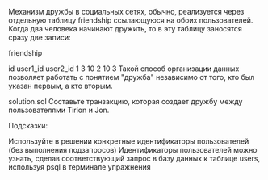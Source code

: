 Механизм дружбы в социальных сетях, обычно, реализуется через отдельную таблицу friendship ссылающуюся на обоих пользователей. Когда два человека начинают дружить, то в эту таблицу заносятся сразу две записи:

friendship

id	user1_id	user2_id
1	3	10
2	10	3
Такой способ организации данных позволяет работать с понятием "дружба" независимо от того, кто был указан первым, а кто вторым.

solution.sql
Составьте транзакцию, которая создает дружбу между пользователями Tirion и Jon.

Подсказки:

Используйте в решении конкретные идентификаторы пользователей (без выполнения подзапросов)
Идентификаторы пользователей можно узнать, сделав соответствующий запрос в базу данных к таблице users, используя psql в терминале упражнения